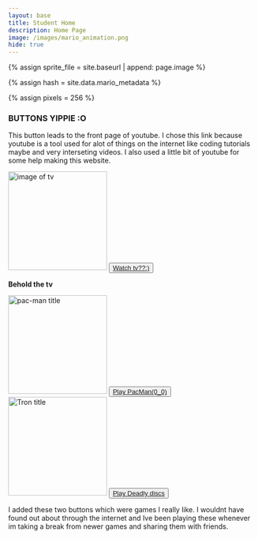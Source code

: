 ```yaml
---
layout: base
title: Student Home 
description: Home Page
image: /images/mario_animation.png
hide: true
---
```


<!--- Concatenation of site URL to frontmatter image  --->
{% assign sprite_file = site.baseurl | append: page.image %}
<!--- Has is a list variable containing mario metadata for sprite --->
{% assign hash = site.data.mario_metadata %}  
<!--- Size width/height of Sprit images --->
{% assign pixels = 256 %}

<!--- HTML for page contains <p> tag named "Mario" and class properties for a "sprite"  -->

<p id="mario" class="sprite"></p>
  
<!--- Embedded Cascading Style Sheet (CSS) rules, 
        define how HTML elements look 
--->
<style>

  /*CSS style rules for the id and class of the sprite...
  */
  .sprite {
    height: {{pixels}}px;
    width: {{pixels}}px;
    background-image: url('{{sprite_file}}');
    background-repeat: no-repeat;
  }

  /*background position of sprite element
  */
  #mario {
    background-position: calc({{animations[0].col}} * {{pixels}} * -1px) calc({{animations[0].row}} * {{pixels}}* -1px);
  }
</style>

<!--- Embedded executable code--->
<script>
  ////////// convert YML hash to javascript key:value objects /////////

  var mario_metadata = {}; //key, value object
  {% for key in hash %}  
  
  var key = "{{key | first}}"  //key
  var values = {} //values object
  values["row"] = {{key.row}}
  values["col"] = {{key.col}}
  values["frames"] = {{key.frames}}
  mario_metadata[key] = values; //key with values added

  {% endfor %}

  ////////// game object for player /////////

  class Mario {
    constructor(meta_data) {
      this.tID = null;  //capture setInterval() task ID
      this.positionX = 0;  // current position of sprite in X direction
      this.currentSpeed = 0;
      this.marioElement = document.getElementById("mario"); //HTML element of sprite
      this.pixels = {{pixels}}; //pixel offset of images in the sprite, set by liquid constant
      this.interval = 100; //animation time interval
      this.obj = meta_data;
      this.marioElement.style.position = "absolute";
    }

    animate(obj, speed) {
      let frame = 0;
      const row = obj.row * this.pixels;
      this.currentSpeed = speed;

      this.tID = setInterval(() => {
        const col = (frame + obj.col) * this.pixels;
        this.marioElement.style.backgroundPosition = `-${col}px -${row}px`;
        this.marioElement.style.left = `${this.positionX}px`;

        this.positionX += speed;
        frame = (frame + 1) % obj.frames;

        const viewportWidth = window.innerWidth;
        if (this.positionX > viewportWidth - this.pixels) {
          document.documentElement.scrollLeft = this.positionX - viewportWidth + this.pixels;
        }
      }, this.interval);
    }

    startWalking() {
      this.stopAnimate();
      this.animate(this.obj["Walk"], 3);
    }

    startRunning() {
      this.stopAnimate();
      this.animate(this.obj["Run1"], 6);
    }

    startPuffing() {
      this.stopAnimate();
      this.animate(this.obj["Puff"], 0);
    }

    startCheering() {
      this.stopAnimate();
      this.animate(this.obj["Cheer"], 0);
    }

    startFlipping() {
      this.stopAnimate();
      this.animate(this.obj["Flip"], 0);
    }

    startResting() {
      this.stopAnimate();
      this.animate(this.obj["Rest"], 0);
    }

    stopAnimate() {
      clearInterval(this.tID);
    }
  }

  const mario = new Mario(mario_metadata);

  ////////// event control /////////

  window.addEventListener("keydown", (event) => {
    if (event.key === "ArrowRight") {
      event.preventDefault();
      if (event.repeat) {
        mario.startCheering();
      } else {
        if (mario.currentSpeed === 0) {
          mario.startWalking();
        } else if (mario.currentSpeed === 3) {
          mario.startRunning();
        }
      }
    } else if (event.key === "ArrowLeft") {
      event.preventDefault();
      if (event.repeat) {
        mario.stopAnimate();
      } else {
        mario.startPuffing();
      }
    }
  });

  //touch events that enable animations
  window.addEventListener("touchstart", (event) => {
    event.preventDefault(); // prevent default browser action
    if (event.touches[0].clientX > window.innerWidth / 2) {
      // move right
      if (currentSpeed === 0) { // if at rest, go to walking
        mario.startWalking();
      } else if (currentSpeed === 3) { // if walking, go to running
        mario.startRunning();
      }
    } else {
      // move left
      mario.startPuffing();
    }
  });

  //stop animation on window blur
  window.addEventListener("blur", () => {
    mario.stopAnimate();
  });

  //start animation on window focus
  window.addEventListener("focus", () => {
     mario.startFlipping();
  });

  //start animation on page load or page refresh
  document.addEventListener("DOMContentLoaded", () => {
    // adjust sprite size for high pixel density devices
    const scale = window.devicePixelRatio;
    const sprite = document.querySelector(".sprite");
    sprite.style.transform = `scale(${0.2 * scale})`;
    mario.startResting();
  });

</script>
<h3>BUTTONS YIPPIE :O</h3>
<p>This button leads to the front page of youtube. I chose this link because youtube is a tool used for alot of things on the internet like coding tutorials maybe and very interseting videos. I also used a little bit of youtube for some help making this website.</p>

<img alt="image of tv" src="https://static1.howtogeekimages.com/wordpress/wp-content/uploads/2023/09/oldstatickytv1.jpg" width="200" height="200">
 <button><a href="https://www.youtube.com">Watch tv??:)</a></button>

<strong>Behold the tv</strong>

 <img alt="pac-man title" src="https://www.phoenixarcade.com/sites/default/files/pacman-marquee-full.jpg" width="200" height="200">
  <button><a href="https://www.google.com/search?si=ACC90nzF_VmFQ6qzGnBNcJ9wQNEp1KvsKw5ihI0insdEjHaILSXJjOGneVpDnQ8cQ6zQh8jL1lAOHzD0HXd1_pAHbZ8h-5m2DXkyh1BnPtyPGMszKdpLJtOb69nOvqxZj-kpn_-NR8IhDyLSRXi6pMzrNsbwG7nNtVALxwRRVz63jfsci3NXMiPKkcUtgJaZHWf6So8rGMWVoy2ZWBInCPO5z7Tc1DefuO-Hc8MsFDu6SUrFV7PRb3R0at8Ak5IqHbcAAwZzAm1CKGUCpUph4HlNsbI0gT-IZw%3D%3D&hl=en-US&shndl=21&shem=vslcca&source=sh%2Fx%2Ffbx%2Fm1%2F1&kgs=c4bd646f747feb1a">Play PacMan(0_0)</a></button>

 <img alt="Tron title" src="https://encrypted-tbn0.gstatic.com/images?q=tbn:ANd9GcSHLoWYuHnp9pQ77k_qgOsMlxj2oYW4MltRKA&s" width="200" height="200">
  <button><a href="https://archive.org/details/arcade_dotron#">Play Deadly discs</a></button>

  <p> I added these two buttons which were games I really like. I wouldnt have found out about through the internet and Ive been playing these whenever im taking a break from newer games and sharing them with friends.<p>


